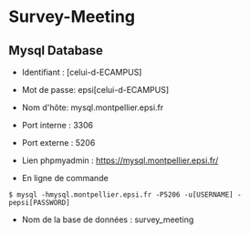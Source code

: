 # Survey-Meeting

## Mysql Database

* Identifiant : [celui-d-ECAMPUS]
* Mot de passe: epsi[celui-d-ECAMPUS]
* Nom d'hôte: mysql.montpellier.epsi.fr
* Port interne : 3306
* Port externe : 5206
* Lien phpmyadmin : https://mysql.montpellier.epsi.fr/

* En ligne de commande
```
$ mysql -hmysql.montpellier.epsi.fr -P5206 -u[USERNAME] -pepsi[PASSWORD]
```
* Nom de la base de données : survey_meeting
